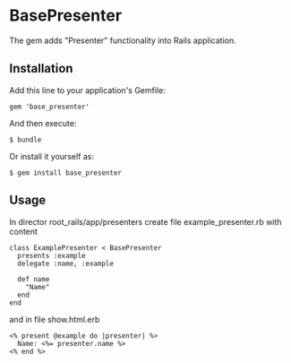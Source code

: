 # BasePresenter

The gem adds "Presenter" functionality into Rails application.

## Installation

Add this line to your application's Gemfile:

    gem 'base_presenter'

And then execute:

    $ bundle

Or install it yourself as:

    $ gem install base_presenter

## Usage

In director root_rails/app/presenters create file example_presenter.rb with content

    class ExamplePresenter < BasePresenter
      presents :example
      delegate :name, :example

      def name
        "Name"
      end
    end

and in file show.html.erb

    <% present @example do |presenter| %>
      Name: <%= presenter.name %>
    <% end %>
